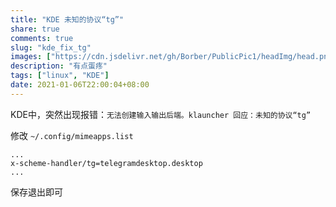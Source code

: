 ```yaml
---
title: "KDE 未知的协议“tg”"
share: true
comments: true
slug: "kde_fix_tg"
images: ["https://cdn.jsdelivr.net/gh/Borber/PublicPic1/headImg/head.png"] 
description: "有点蛋疼"
tags: ["linux", "KDE"]
date: 2021-01-06T22:00:04+08:00
---
```


 KDE中，突然出现报错：`无法创建输入输出后端。klauncher 回应：未知的协议“tg”`  

修改 `~/.config/mimeapps.list` 

```shell
...
x-scheme-handler/tg=telegramdesktop.desktop
...
```

保存退出即可